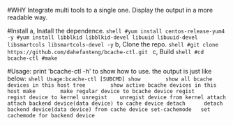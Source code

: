 #WHY
  Integrate multi tools to a single one.
  Display the output in a more readable way. 

#Install
  a, Inatall the dependence.
    ``` shell
	#yum install centos-release-yum4 -y
	#yum install libblkid libblkid-devel libuuid libuuid-devel libsmartcols libsmartcols-devel -y
    ```
  b, Clone the repo.
    ```shell
       #git clone https://github.com/dahefanteng/bcache-ctl.git
    ```
  c, Build 
    ```shell
	#cd bcache-ctl
        #make
    ```

#Usage:
    print 'bcache-ctl -h' to show how to use.
    the output is just like below:
    ```shell
	Usage:bcache-ctl [SUBCMD]
	show		show all bcache devices in this host
	tree		show active bcache devices in this host
	make		make regular device to bcache device
	regist 		regist device to kernel
	unregist	unregist device from kernel
	attach		attach backend device(data device) to cache device
	detach		detach backend device(data device) from cache device
	set-cachemode	set cachemode for backend device
    ```
